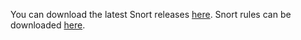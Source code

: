 You can download the latest Snort releases [here](http://www.snort.org/snort-downloads/). Snort rules can be downloaded [here](http://www.snort.org/snort-rules).
